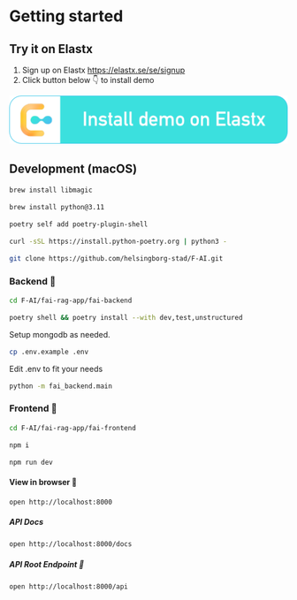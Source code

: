 # Getting started

## Try it on Elastx

1. Sign up on Elastx <https://elastx.se/se/signup>
2. Click button below 👇 to install demo

[![Install demo](https://raw.githubusercontent.com/helsingborg-stad/F-AI/5e0c8dcac95f2468b4509927ccc2f410c08b0508/.deploy/elastx/elastx_install_demo.png)](https://app.jelastic.elastx.net/?manifest=https://raw.githubusercontent.com/helsingborg-stad/F-AI/refs/heads/master/.deploy/elastx/mainfest.yml)

## Development (macOS)

```bash
brew install libmagic
```

```bash
brew install python@3.11
```

```bash
poetry self add poetry-plugin-shell
```

```bash
curl -sSL https://install.python-poetry.org | python3 -
```

```bash
git clone https://github.com/helsingborg-stad/F-AI.git
```

### Backend 🤖

```bash
cd F-AI/fai-rag-app/fai-backend
```

```bash
poetry shell && poetry install --with dev,test,unstructured
```

Setup mongodb as needed.

```bash
cp .env.example .env
```

Edit .env to fit your needs

```bash
python -m fai_backend.main
```

### Frontend 🎸

```bash
cd F-AI/fai-rag-app/fai-frontend
```

```bash
npm i
```

```bash
npm run dev
```

#### View in browser 🚀

```bash
open http://localhost:8000
```

##### API Docs

```bash
open http://localhost:8000/docs
```

##### API Root Endpoint 🤩

```bash
open http://localhost:8000/api
```
